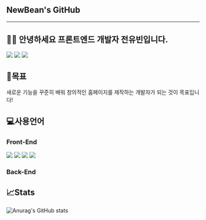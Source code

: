 ## NewBean's GitHub
---

## 🧑‍💻 안녕하세요 프론트엔드 개발자 전유빈입니다.
<a href="https://newbean0312.github.io/portfolio)" target="_blank"><img src="https://img.shields.io/badge/Portfolio_WebSite-784b08?style=flat&logo=microdotblog&logoColor=ffffff"/></a>
<a href="https://newbean-j.tistory.com" target="_blank"><img src="https://img.shields.io/badge/Tistory_Blog-d64934?style=flat&logo=tistory&logoColor=ffffff"/></a>
<a href="#none"><img src="https://img.shields.io/badge/newbean0312@gmail.com-32a85c?style=flat&logo=Gmail&logoColor=ffffff"/></a>

## 📃목표 
새로운 기능을 꾸준히 배워 창의적인 홈페이지를 제작하는 개발자가 되는 것이 목표입니다!

## 💻사용언어 
### Front-End
<a href="#none"><img src="https://img.shields.io/badge/Portfolio_WebSite-E34F26?style=flat&logo=html5&logoColor=ffffff"/></a>
<a href="#none"><img src="https://img.shields.io/badge/Portfolio_WebSite-1572B6?style=flat&logo=css3&logoColor=ffffff"/></a>
<a href="#none"><img src="https://img.shields.io/badge/Portfolio_WebSite-F7DF1E?style=flat&logo=javascript&logoColor=ffffff"/></a>
<a href="#none"><img src="https://img.shields.io/badge/Portfolio_WebSite-61DAFB?style=flat&logo=react&logoColor=ffffff"/></a>

### Back-End

## 📈Stats
![Anurag's GitHub stats](https://github-readme-stats.vercel.app/api?username=NewBean0312&show_icons=true&theme=radical)

